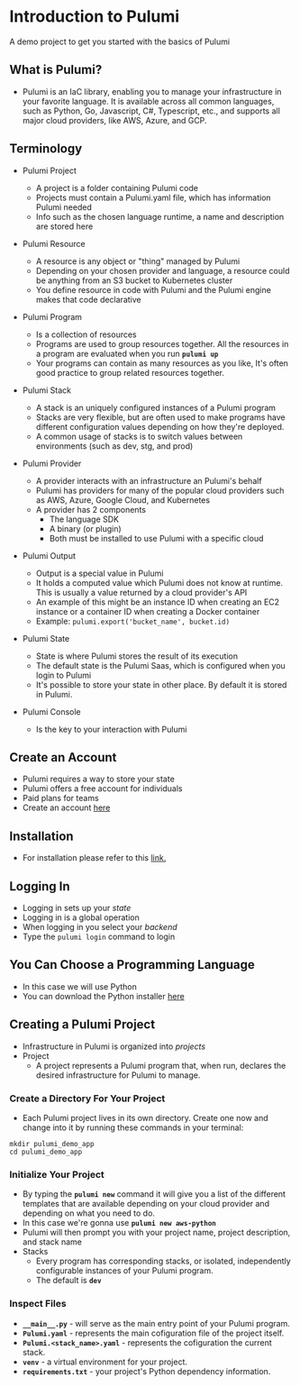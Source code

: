 # Introduction to Pulumi
A demo project to get you started with the basics of Pulumi

## What is Pulumi?
- Pulumi is an IaC library, enabling you to manage your infrastructure in your favorite language. It is available across all common languages, such as Python, Go, Javascript, C#, Typescript, etc., and supports all major cloud providers, like AWS, Azure, and GCP.

## Terminology
* Pulumi Project
    * A project is a folder containing Pulumi code
    * Projects must contain a Pulumi.yaml file, which has information Pulumi needed
    * Info such as the chosen language runtime, a name and description are stored here

* Pulumi Resource
    * A resource is any object or "thing" managed by Pulumi
    * Depending on your chosen provider and language, a resource could be anything from
    an S3 bucket to Kubernetes cluster
    * You define resource in code with Pulumi and the Pulumi engine makes that code declarative

* Pulumi Program
    * Is a collection of resources
    * Programs are used to group resources together. All the resources in a program are evaluated when you run **``pulumi up``**
    * Your programs can contain as many resources as you like, It's often good practice to group related resources together.

* Pulumi Stack
    * A stack is an uniquely configured instances of a Pulumi program
    * Stacks are very flexible, but are often used to make programs have different configuration values depending on how they're deployed.
    * A common usage of stacks is to switch values between environments (such as dev, stg, and prod)

* Pulumi Provider
    * A provider interacts with an infrastructure an Pulumi's behalf
    * Pulumi has providers for many of the popular cloud providers such as AWS, Azure, Google Cloud, and Kubernetes
    * A provider has 2 components
        - The language SDK
        - A binary (or plugin)
        - Both must be installed to use Pulumi with a specific cloud

* Pulumi Output
    * Output is a special value in Pulumi
    * It holds a computed value which Pulumi does not know at runtime. This is usually a value returned by a cloud provider's API
    * An example of this might be an instance ID when creating an EC2 instance or a container ID when creating a Docker container
    * Example: ``` pulumi.export('bucket_name', bucket.id) ```

* Pulumi State
    * State is where Pulumi stores the result of its execution
    * The default state is the Pulumi Saas, which is configured when you login to Pulumi
    * It's possible to store your state in other place. By default it is stored in Pulumi.

* Pulumi Console
    * Is the key to your interaction with Pulumi

## Create an Account
* Pulumi requires a way to store your state
* Pulumi offers a free account for individuals
* Paid plans for teams
* Create an account [here](https://app.pulumi.com/signup)

## Installation
- For installation please refer to this <a href="https://www.pulumi.com/docs/install/" target="_blank">link.</a>

## Logging In
- Logging in sets up your *state*
- Logging in is a global operation
- When logging in you select your *backend*
- Type the ``` pulumi login ``` command to login

## You Can Choose a Programming Language
- In this case we will use Python
- You can download the Python installer [here](https://www.python.org/downloads/)


## Creating a Pulumi Project
* Infrastructure in Pulumi is organized into *projects*
* Project
    * A project represents a Pulumi program that, when run, declares the desired infrastructure for Pulumi to manage.

### Create a Directory For Your Project
* Each Pulumi project lives in its own directory. Create one now and change into it by running these commands in your terminal:

```
mkdir pulumi_demo_app
cd pulumi_demo_app
```

### Initialize Your Project
* By typing the **```pulumi new```** command it will give you a list of the different templates that are available depending on your cloud provider and depending on what you need to do.
* In this case we're gonna use **``pulumi new aws-python``**
* Pulumi will then prompt you with your project name, project description, and stack name
* Stacks
    * Every program has corresponding stacks, or isolated, independently configurable instances of your Pulumi program.
    * The default is **``dev``**

### Inspect Files
* **``__main__.py``** - will serve as the main entry point of your Pulumi program.
* **``Pulumi.yaml``** - represents the main cofiguration file of the project itself.
* **``Pulumi.<stack_name>.yaml``** - represents the cofiguration the current stack.
* **``venv``** - a virtual environment for your project.
* **``requirements.txt``** - your project's Python dependency information.